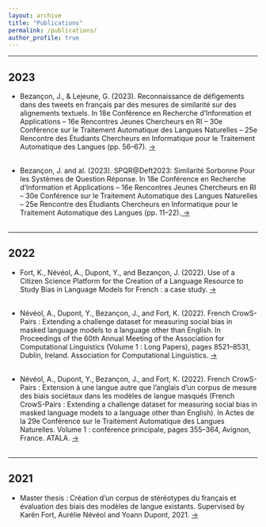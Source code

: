```yaml
---
layout: archive
title: "Publications"
permalink: /publications/
author_profile: true
---
```


<!--{% if author.googlescholar %}
  You can also find my articles on <u><a href="{{author.googlescholar}}">my Google Scholar profile</a>.</u>
{% endif %}

{% include base_path %}

{% for post in site.publications reversed %}
  {% include archive-single.html %}
{% endfor %}-->

---

## 2023

* Bezançon, J., & Lejeune, G. (2023). Reconnaissance de défigements dans des tweets en français par des mesures de similarité sur des alignements textuels. In 18e Conférence en Recherche d’Information et Applications – 16e Rencontres Jeunes Chercheurs en RI – 30e Conférence sur le Traitement Automatique des Langues Naturelles – 25e Rencontre des Étudiants Chercheurs en Informatique pour le Traitement Automatique des Langues (pp. 56–67). <a target="_blank" href="https://hal.science/hal-04130174/"> → </a> <br> <br>

* Bezançon, J. and al. (2023). SPQR@Deft2023: Similarité Sorbonne Pour les Systèmes de Question Réponse. In 18e Conférence en Recherche d’Information et Applications – 16e Rencontres Jeunes Chercheurs en RI – 30e Conférence sur le Traitement Automatique des Langues Naturelles – 25e Rencontre des Étudiants Chercheurs en Informatique pour le Traitement Automatique des Langues (pp. 11–22).<a target="_blank" href="https://hal.science/hal-04131579/"> → </a> <br> <br>

---

## 2022

* Fort, K., Névéol, A., Dupont, Y., and Bezançon, J. (2022). Use of a Citizen Science Platform for the Creation of a Language Resource to Study Bias in Language Models for French : a case study. <a target="_blank" href="https://inria.hal.science/hal-03693686/"> → </a> <br> <br>

* Névéol, A., Dupont, Y., Bezançon, J., and Fort, K. (2022). French CrowS-Pairs : Extending a challenge dataset for measuring social bias in masked language models to a language other than English. In Proceedings of the 60th Annual Meeting of the Association for Computational Linguistics (Volume 1 : Long Papers), pages 8521–8531, Dublin, Ireland. Association for Computational Linguistics. <a target="_blank" href="https://aclanthology.org/2022.acl-long.583/"> → </a> <br> <br>

* Névéol, A., Dupont, Y., Bezançon, J., and Fort, K. (2022). French CrowS-Pairs : Extension à une langue autre que l’anglais d’un corpus de mesure des biais sociétaux dans les modèles de langue masqués (French CrowS-Pairs : Extending a challenge dataset for measuring social bias in masked language models to a language other than English). In Actes de la 29e Conférence sur le Traitement Automatique des Langues Naturelles. Volume 1 : conférence principale, pages 355–364, Avignon, France. ATALA. <a target="_blank" href="https://aclanthology.org/2022.jeptalnrecital-taln.35/"> → </a> <br> <br>

---

## 2021

* Master thesis : Création d’un corpus de stéréotypes du français et évaluation des biais des modèles de langue existants. Supervised by Karën Fort, Aurélie Névéol and Yoann Dupont, 2021. <a target="_blank" href="{{ site.url }}{{ site.baseurl }}/files/master_thesis.pdf"> → </a> <br> <br>